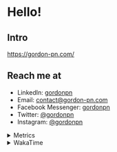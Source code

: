 # Hello!

## Intro

<https://gordon-pn.com/>

## Reach me at

- LinkedIn: [gordonpn](https://www.linkedin.com/in/gordonpn/)
- Email: [contact@gordon-pn.com](mailto:contact@gordon-pn.com)
- Facebook Messenger: [gordonpn](https://www.messenger.com/t/Gordonpn)
- Twitter: [@gordonpn](https://twitter.com/Gordonpn)
- Instagram: [@gordonpn](https://www.instagram.com/gordonpn/)

<details>
  <summary>Metrics</summary>

  <img align="center" src="https://github.com/gordonpn/gordonpn/blob/master/github-metrics.svg" alt="GitHub Metrics">

</details>

<details>
  <summary>WakaTime</summary>

  <!--START_SECTION:waka-->
📊 **This Week I Spent My Time On** 

```text
💬 Programming Languages: 
Java                     10 hrs 18 mins      ████████████████░░░░░░░░░   62.54 % 
Brazil Dependency Config 1 hr 14 mins        ██░░░░░░░░░░░░░░░░░░░░░░░   07.51 % 
XML                      1 hr 11 mins        ██░░░░░░░░░░░░░░░░░░░░░░░   07.23 % 
Text                     47 mins             █░░░░░░░░░░░░░░░░░░░░░░░░   04.83 % 
JSON                     42 mins             █░░░░░░░░░░░░░░░░░░░░░░░░   04.29 % 

🔥 Editors: 
IntelliJ IDEA            14 hrs 37 mins      ██████████████████████░░░   88.68 % 
VS Code                  1 hr 52 mins        ███░░░░░░░░░░░░░░░░░░░░░░   11.32 % 
```


 Last Updated on 22/12/2024 16:23:00 UTC
<!--END_SECTION:waka-->
</details>
